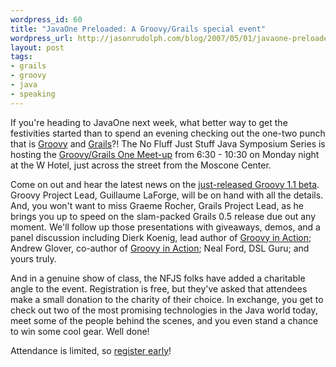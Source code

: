 ```yaml
---
wordpress_id: 60
title: "JavaOne Preloaded: A Groovy/Grails special event"
wordpress_url: http://jasonrudolph.com/blog/2007/05/01/javaone-preloaded-a-groovygrails-special-event/
layout: post
tags:
- grails
- groovy
- java
- speaking
---
```

If you're heading to JavaOne next week, what better way to get the festivities started than to spend an evening checking out the one-two punch that is [Groovy](http://groovy.codehaus.org/) and [Grails](http://grails.org/)?!  The No Fluff Just Stuff Java Symposium Series is hosting the [Groovy/Grails One Meet-up](http://www.nofluffjuststuff.com/groovygrailsmeetup/) from 6:30 - 10:30 on Monday night at the W Hotel, just across the street from the Moscone Center.  

Come on out and hear the latest news on the [just-released Groovy 1.1 beta](http://jasonrudolph.com/blog/2007/04/30/groovy-11-beta-1-released-takes-java-integration-to-the-next-level/). Groovy Project Lead, Guillaume LaForge, will be on hand with all the details.  And, you won't want to miss Graeme Rocher, Grails Project Lead, as he brings you up to speed on the slam-packed Grails 0.5 release due out any moment.  We'll follow up those presentations with giveaways, demos, and a panel discussion including
Dierk Koenig, lead author of [Groovy in Action](http://www.manning.com/koenig/); Andrew Glover, co-author of [Groovy in Action](http://www.manning.com/koenig/); Neal Ford, DSL Guru; and yours truly.

And in a genuine show of class, the NFJS folks have added a charitable angle to the event.  Registration is free, but they've asked that attendees make a small donation to the charity of their choice.  In exchange, you get to check out two of the most promising technologies in the Java world today, meet some of the people behind the scenes, and you even stand a chance to win some cool gear.  Well done!

Attendance is limited, so [register early](http://www.nofluffjuststuff.com/groovygrailsmeetup)!
